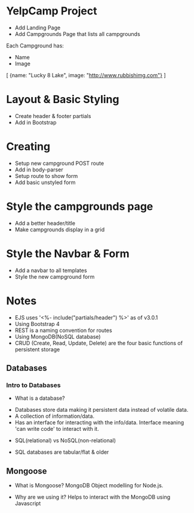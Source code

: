 # YelpCamp Project

* Add Landing Page
* Add Campgrounds Page that lists all campgrounds

Each Campground has:
 * Name
 * Image

 [
     {name: "Lucky 8 Lake", image: "http://www.rubbishimg.com"}
 ]

# Layout & Basic Styling
* Create header & footer partials
* Add in Bootstrap

# Creating
* Setup new campground POST route
* Add in body-parser
* Setup route to show form
* Add basic unstyled form

# Style the campgrounds page
* Add a better header/title
* Make campgrounds display in a grid

# Style the Navbar & Form
* Add a navbar to all templates
* Style the new campground form

# Notes
- EJS uses '<%- include("partials/header") %>' as of v3.0.1
- Using Bootstrap 4
- REST is a naming convention for routes
- Using MongoDB(NoSQL database)
- CRUD (Create, Read, Update, Delete) are the four basic functions of persistent storage

 ## Databases
 ### Intro to Databases
 * What is a database?
 - Databases store data making it persistent data instead of volatile data. 
 - A collection of information/data.
 - Has an interface for interacting with the info/data. Interface meaning 'can write code' to interact with it.
 * SQL(relational) vs NoSQL(non-relational)
 - SQL databases are tabular/flat & older

 ## Mongoose
 * What is Mongoose?
MongoDB Object modelling for Node.js.

 * Why are we using it?
 Helps to interact with the MongoDB using Javascript